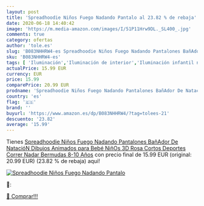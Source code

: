```yaml
---
layout: post
title: 'Spreadhoodie Niños Fuego Nadando Pantalo al 23.82 % de rebaja'
date: 2020-06-18 14:40:42
image: 'https://m.media-amazon.com/images/I/51P11Hrw9DL._SL400_.jpg'
comments: true
category: ofertas
author: 'tole.es'
slug: 'B083NHHRW4-es Spreadhoodie Niños Fuego Nadando Pantalones BañAdor De...'
sku: 'B083NHHRW4-es'
tags: [ 'Iluminación','Iluminación de interior','Iluminación infantil nocturna','Lámparas e iluminación infantil','Monos para bebés niño','Ropa','Ropa de una pieza para bebés niño','Ropa para bebés','Ropa para bebés niño','bebé', ]
actualPrice: 15.99 EUR
currency: EUR
price: 15.99
comparePrice: 20.99 EUR
prodname: 'Spreadhoodie Niños Fuego Nadando Pantalones BañAdor De NatacióN Dibujos Animados para Bebé NiñOs 3D Rosa Cortos Deportes Correr Nadar Bermudas 8-10 Años'
country: 'es'
flag: '🇪🇸'
brand: ''
buyurl: 'https://www.amazon.es/dp/B083NHHRW4/?tag=tolees-21'
descuento: '23.82'
average: '15.99'
---
```


Tienes [Spreadhoodie Niños Fuego Nadando Pantalones BañAdor De NatacióN Dibujos Animados para Bebé NiñOs 3D Rosa Cortos Deportes Correr Nadar Bermudas 8-10 Años](https://www.amazon.es/dp/B083NHHRW4/?tag=tolees-21) con precio final de  15.99 EUR (original: 20.99 EUR) (23.82 %  de rebaja) aqui!

[![Spreadhoodie Niños Fuego Nadando Pantalo](https://m.media-amazon.com/images/I/51P11Hrw9DL._SL400_.jpg)](https://www.amazon.es/dp/B083NHHRW4/?tag=tolees-21)

🔎:


[🛒 Comprar!!!](https://www.amazon.es/dp/B083NHHRW4/?tag=tolees-21)
